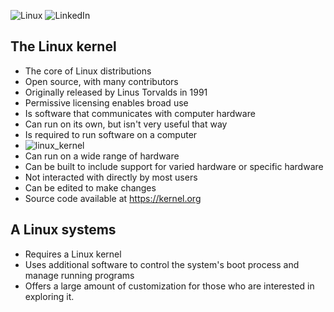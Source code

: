 ![Linux](https://img.shields.io/badge/Linux-FCC624?style=for-the-badge&logo=linux&logoColor=black)
![LinkedIn](https://img.shields.io/badge/linkedin-%230077B5.svg?style=for-the-badge&logo=linkedin&logoColor=white)
## The Linux kernel
- The core of Linux distributions
- Open source, with many contributors
- Originally released by Linus Torvalds in 1991
- Permissive licensing enables broad use
- Is software that communicates with computer hardware
- Can run on its own, but isn't very useful that way
- Is required to run software on a computer
- ![linux_kernel](https://github.com/L37sg0/l34rn1n6/assets/20823029/cd730850-06eb-4132-ad34-62e9ceb831db)
- Can run on a wide range of hardware
- Can be built to include support for varied hardware or specific hardware
- Not interacted with directly by most users
- Can be edited to make changes
- Source code available at https://kernel.org

## A Linux systems
- Requires a Linux kernel
- Uses additional software to control the system's boot process and manage running programs
- Offers a large amount of customization for those who are interested in exploring it.
